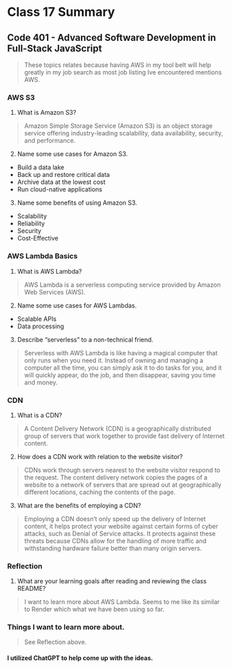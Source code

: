 # Class 17 Summary
## Code 401 - Advanced Software Development in Full-Stack JavaScript

> These topics relates because having AWS in my tool belt will help greatly in my job search as most job listing Ive encountered mentions AWS.

### AWS S3
1. What is Amazon S3?
> Amazon Simple Storage Service (Amazon S3) is an object storage service offering industry-leading scalability, data availability, security, and performance.
2. Name some use cases for Amazon S3.
  * Build a data lake
  * Back up and restore critical data
  * Archive data at the lowest cost
  * Run cloud-native applications
3. Name some benefits of using Amazon S3.
  * Scalability
  * Reliability
  * Security
  * Cost-Effective

### AWS Lambda Basics
1. What is AWS Lambda?
> AWS Lambda is a serverless computing service provided by Amazon Web Services (AWS).
2. Name some use cases for AWS Lambdas.
  * Scalable APIs
  * Data processing
3. Describe “serverless” to a non-technical friend.
> Serverless with AWS Lambda is like having a magical computer that only runs when you need it. Instead of owning and managing a computer all the time, you can simply ask it to do tasks for you, and it will quickly appear, do the job, and then disappear, saving you time and money.

### CDN
1. What is a CDN?
> A Content Delivery Network (CDN) is a geographically distributed group of servers that work together to provide fast delivery of Internet content.
2. How does a CDN work with relation to the website visitor?
> CDNs work through servers nearest to the website visitor respond to the request. The content delivery network copies the pages of a website to a network of servers that are spread out at geographically different locations, caching the contents of the page.
3. What are the benefits of employing a CDN?
> Employing a CDN doesn’t only speed up the delivery of Internet content, it helps protect your website against certain forms of cyber attacks, such as Denial of Service attacks. It protects against these threats because CDNs allow for the handling of more traffic and withstanding hardware failure better than many origin servers. 

### Reflection
1. What are your learning goals after reading and reviewing the class README?
> I want to learn more about AWS Lambda. Seems to me like its similar to Render which what we have been using so far.

### Things I want to learn more about.
> See Reflection above.

#### I utilized ChatGPT to help come up with the ideas.
